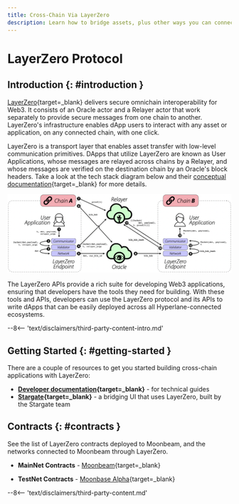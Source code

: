 ```yaml
---
title: Cross-Chain Via LayerZero
description: Learn how to bridge assets, plus other ways you can connect your Moonbeam dApp to assets and functions on multiple blockchains using LayerZero protocol & APIs.
---
```


# LayerZero Protocol

## Introduction {: #introduction }

[LayerZero](https://layerzero.network/){target=_blank} delivers secure omnichain interoperability for Web3. It consists of an Oracle actor and a Relayer actor that work separately to provide secure messages from one chain to another. LayerZero's infrastructure enables dApp users to interact with any asset or application, on any connected chain, with one click.

LayerZero is a transport layer that enables asset transfer with low-level communication primitives. DApps that utilize LayerZero are known as User Applications, whose messages are relayed across chains by a Relayer, and whose messages are verified on the destination chain by an Oracle's block headers. Take a look at the tech stack diagram below and their [conceptual documentation](https://layerzero.gitbook.io/docs/faq/messaging-properties){target=_blank} for more details.

![LayerZero Technology Stack diagram](/images/builders/interoperability/protocols/layerzero/layerzero-1.png)

The LayerZero APIs provide a rich suite for developing Web3 applications, ensuring that developers have the tools they need for building. With these tools and APIs, developers can use the LayerZero protocol and its APIs to write dApps that can be easily deployed across all Hyperlane-connected ecosystems.

--8<-- 'text/disclaimers/third-party-content-intro.md'

## Getting Started {: #getting-started }

There are a couple of resources to get you started building cross-chain applications with LayerZero:

- **[Developer documentation](https://layerzero.gitbook.io/docs/){target=_blank}** - for technical guides
- **[Stargate](https://stargate.finance/){target=_blank}** - a bridging UI that uses LayerZero, built by the Stargate team

## Contracts {: #contracts }

See the list of LayerZero contracts deployed to Moonbeam, and the networks connected to Moonbeam through LayerZero.

- **MainNet Contracts** - [Moonbeam](https://layerzero.gitbook.io/docs/technical-reference/mainnet/supported-chain-ids#moonbeam){target=_blank}

- **TestNet Contracts** - [Moonbase Alpha](https://layerzero.gitbook.io/docs/technical-reference/testnet/testnet-addresses#moonbeam-testnet){target=_blank}

--8<-- 'text/disclaimers/third-party-content.md'